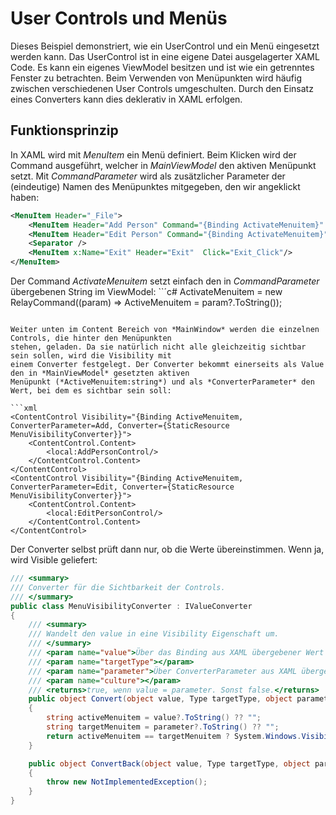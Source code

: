 # User Controls und Menüs
Dieses Beispiel demonstriert, wie ein UserControl und ein Menü eingesetzt werden kann. Das UserControl ist in eine eigene Datei 
ausgelagerter XAML Code. Es kann ein eigenes ViewModel besitzen und ist wie ein getrenntes Fenster zu betrachten. 
Beim Verwenden von Menüpunkten wird häufig zwischen verschiedenen User Controls umgeschulten. Durch den Einsatz eines 
Converters kann dies deklerativ in XAML erfolgen.

## Funktionsprinzip
In XAML wird mit *MenuItem* ein Menü definiert. Beim Klicken wird der Command ausgeführt, welcher in *MainViewModel*
den aktiven Menüpunkt setzt. Mit *CommandParameter* wird als zusätzlicher Parameter der (eindeutige) Namen
des Menüpunktes mitgegeben, den wir angeklickt haben:

```xml
<MenuItem Header="_File">
    <MenuItem Header="Add Person" Command="{Binding ActivateMenuitem}" CommandParameter="Add" />
    <MenuItem Header="Edit Person" Command="{Binding ActivateMenuitem}" CommandParameter="Edit" />
    <Separator />
    <MenuItem x:Name="Exit" Header="Exit"  Click="Exit_Click"/>
</MenuItem>
```

Der Command *ActivateMenuitem* setzt einfach den in *CommandParameter* übergebenen String im ViewModel:
``´c#
ActivateMenuitem = new RelayCommand((param) => ActiveMenuitem = param?.ToString());
```
            
Weiter unten im Content Bereich von *MainWindow* werden die einzelnen Controls, die hinter den Menüpunkten
stehen, geladen. Da sie natürlich nicht alle gleichzeitig sichtbar sein sollen, wird die Visibility mit
einem Converter festgelegt. Der Converter bekommt einerseits als Value den in *MainViewModel* gesetzten aktiven
Menüpunkt (*ActiveMenuitem:string*) und als *ConverterParameter* den Wert, bei dem es sichtbar sein soll:

```xml
<ContentControl Visibility="{Binding ActiveMenuitem, ConverterParameter=Add, Converter={StaticResource MenuVisibilityConverter}}">
    <ContentControl.Content>
        <local:AddPersonControl/>
    </ContentControl.Content>
</ContentControl>
<ContentControl Visibility="{Binding ActiveMenuitem, ConverterParameter=Edit, Converter={StaticResource MenuVisibilityConverter}}">
    <ContentControl.Content>
        <local:EditPersonControl/>
    </ContentControl.Content>
</ContentControl>  
```

Der Converter selbst prüft dann nur, ob die Werte übereinstimmen. Wenn ja, wird Visible geliefert:

```c#
/// <summary>
/// Converter für die Sichtbarkeit der Controls.
/// </summary>
public class MenuVisibilityConverter : IValueConverter
{
    /// <summary>
    /// Wandelt den value in eine Visibility Eigenschaft um.
    /// </summary>
    /// <param name="value">Über das Binding aus XAML übergebener Wert (das aktuelle Menüiten).</param>
    /// <param name="targetType"></param>
    /// <param name="parameter">Über ConverterParameter aus XAML übergebener wert, wann Visible geliefert werden soll.</param>
    /// <param name="culture"></param>
    /// <returns>true, wenn value = parameter. Sonst false.</returns>
    public object Convert(object value, Type targetType, object parameter, CultureInfo culture)
    {
        string activeMenuitem = value?.ToString() ?? "";
        string targetMenuitem = parameter?.ToString() ?? "";
        return activeMenuitem == targetMenuitem ? System.Windows.Visibility.Visible : System.Windows.Visibility.Collapsed;
    }

    public object ConvertBack(object value, Type targetType, object parameter, CultureInfo culture)
    {
        throw new NotImplementedException();
    }
}
```
